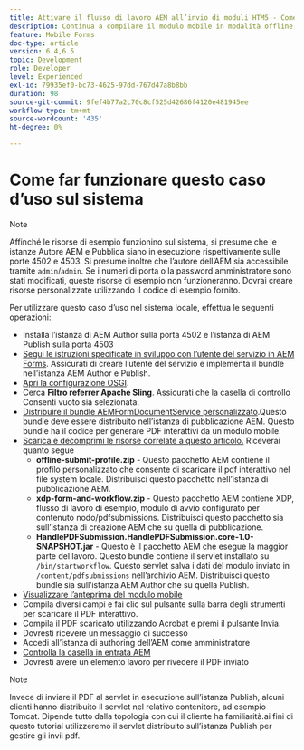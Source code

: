 ```yaml
---
title: Attivare il flusso di lavoro AEM all’invio di moduli HTM5 - Come ottimizzare il caso d’uso
description: Continua a compilare il modulo mobile in modalità offline e invia il modulo mobile per attivare il flusso di lavoro AEM
feature: Mobile Forms
doc-type: article
version: 6.4,6.5
topic: Development
role: Developer
level: Experienced
exl-id: 79935ef0-bc73-4625-97dd-767d47a8b8bb
duration: 98
source-git-commit: 9fef4b77a2c70c8cf525d42686f4120e481945ee
workflow-type: tm+mt
source-wordcount: '435'
ht-degree: 0%

---
```


# Come far funzionare questo caso d’uso sul sistema

>[!NOTE]
>
>Affinché le risorse di esempio funzionino sul sistema, si presume che le istanze Autore AEM e Pubblica siano in esecuzione rispettivamente sulle porte 4502 e 4503. Si presume inoltre che l’autore dell’AEM sia accessibile tramite `admin`/`admin`. Se i numeri di porta o la password amministratore sono stati modificati, queste risorse di esempio non funzioneranno. Dovrai creare risorse personalizzate utilizzando il codice di esempio fornito.

Per utilizzare questo caso d’uso nel sistema locale, effettua le seguenti operazioni:

* Installa l’istanza di AEM Author sulla porta 4502 e l’istanza di AEM Publish sulla porta 4503
* [Segui le istruzioni specificate in sviluppo con l’utente del servizio in AEM Forms](https://experienceleague.adobe.com/docs/experience-manager-learn/forms/adaptive-forms/service-user-tutorial-develop.html). Assicurati di creare l’utente del servizio e implementa il bundle nell’istanza AEM Author e Publish.
* [Apri la configurazione OSGI](http://localhost:4503/system/console/configMgr).
* Cerca  **Filtro referrer Apache Sling**. Assicurati che la casella di controllo Consenti vuoto sia selezionata.
* [Distribuire il bundle AEMFormDocumentService personalizzato](/help/forms/assets/common-osgi-bundles/AEMFormsDocumentServices.core-1.0-SNAPSHOT.jar).Questo bundle deve essere distribuito nell’istanza di pubblicazione AEM. Questo bundle ha il codice per generare PDF interattivi da un modulo mobile.
* [Scarica e decomprimi le risorse correlate a questo articolo.](assets/offline-pdf-submission-assets.zip) Riceverai quanto segue
   * **offline-submit-profile.zip** - Questo pacchetto AEM contiene il profilo personalizzato che consente di scaricare il pdf interattivo nel file system locale. Distribuisci questo pacchetto nell’istanza di pubblicazione AEM.
   * **xdp-form-and-workflow.zip** - Questo pacchetto AEM contiene XDP, flusso di lavoro di esempio, modulo di avvio configurato per contenuto nodo/pdfsubmissions. Distribuisci questo pacchetto sia sull’istanza di creazione AEM che su quella di pubblicazione.
   * **HandlePDFSubmission.HandlePDFSubmission.core-1.0-SNAPSHOT.jar** - Questo è il pacchetto AEM che esegue la maggior parte del lavoro. Questo bundle contiene il servlet installato su `/bin/startworkflow`. Questo servlet salva i dati del modulo inviato in `/content/pdfsubmissions` nell’archivio AEM. Distribuisci questo bundle sia sull’istanza AEM Author che su quella Publish.
* [Visualizzare l’anteprima del modulo mobile](http://localhost:4503/content/dam/formsanddocuments/testsubmision.xdp/jcr:content)
* Compila diversi campi e fai clic sul pulsante sulla barra degli strumenti per scaricare il PDF interattivo.
* Compila il PDF scaricato utilizzando Acrobat e premi il pulsante Invia.
* Dovresti ricevere un messaggio di successo
* Accedi all’istanza di authoring dell’AEM come amministratore
* [Controlla la casella in entrata AEM](http://localhost:4502/aem/inbox)
* Dovresti avere un elemento lavoro per rivedere il PDF inviato

>[!NOTE]
>
>Invece di inviare il PDF al servlet in esecuzione sull’istanza Publish, alcuni clienti hanno distribuito il servlet nel relativo contenitore, ad esempio Tomcat. Dipende tutto dalla topologia con cui il cliente ha familiarità.ai fini di questo tutorial utilizzeremo il servlet distribuito sull’istanza Publish per gestire gli invii pdf.
